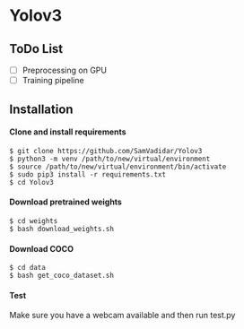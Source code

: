 # Yolov3

## ToDo List

- [ ] Preprocessing on GPU
- [ ] Training pipeline

## Installation
#### Clone and install requirements
    $ git clone https://github.com/SamVadidar/Yolov3
    $ python3 -m venv /path/to/new/virtual/environment
    $ source /path/to/new/virtual/environment/bin/activate
    $ sudo pip3 install -r requirements.txt
    $ cd Yolov3

#### Download pretrained weights
    $ cd weights
    $ bash download_weights.sh

#### Download COCO
    $ cd data
    $ bash get_coco_dataset.sh

#### Test
Make sure you have a webcam available and then run test.py

